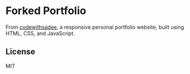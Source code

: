 # Forked Portfolio

From [codewithsadee](https://github.com/codewithsadee/vcard-personal-portfolio), a responsive personal portfolio website, built using HTML, CSS, and JavaScript.

## License

MIT
